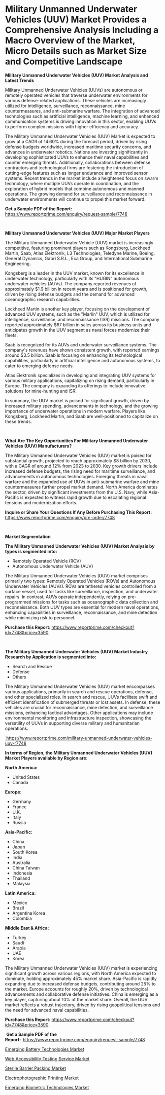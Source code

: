 <p><h1>Military Unmanned Underwater Vehicles (UUV) Market Provides a Comprehensive Analysis Including a Macro Overview of the Market, Micro Details such as Market Size and Competitive Landscape</h1></p><p><strong>Military Unmanned Underwater Vehicles (UUV) Market Analysis and Latest Trends</strong></p>
<p><p>Military Unmanned Underwater Vehicles (UUVs) are autonomous or remotely operated vehicles that traverse underwater environments for various defense-related applications. These vehicles are increasingly utilized for intelligence, surveillance, reconnaissance, mine countermeasures, and anti-submarine warfare. The integration of advanced technologies such as artificial intelligence, machine learning, and enhanced communication systems is driving innovation in this sector, enabling UUVs to perform complex missions with higher efficiency and accuracy.</p><p>The Military Unmanned Underwater Vehicles (UUV) Market is expected to grow at a CAGR of 14.60% during the forecast period, driven by rising defense budgets worldwide, increased maritime security concerns, and advances in underwater robotics. Nations are investing significantly in developing sophisticated UUVs to enhance their naval capabilities and counter emerging threats. Additionally, collaborations between defense contractors and technological firms are fostering the introduction of cutting-edge features such as longer endurance and improved sensor systems. Recent trends in the market include a heightened focus on swarm technology, where multiple UUVs operate in coordination, and the exploration of hybrid models that combine autonomous and manned operations. The growing demand for surveillance and reconnaissance in underwater environments will continue to propel this market forward.</p></p>
<p><strong>Get a Sample PDF of the Report:&nbsp;</strong> <a href="https://www.reportprime.com/enquiry/request-sample/7748?utm_campaign=100&utm_medium=2&utm_source=Github&utm_content=ia&utm_term=28112024&utm_id=military-unmanned-underwater-vehicles-uuv">https://www.reportprime.com/enquiry/request-sample/7748</a></p>
<p>&nbsp;</p>
<p><strong>Military Unmanned Underwater Vehicles (UUV) Major Market Players</strong></p>
<p><p>The Military Unmanned Underwater Vehicle (UUV) market is increasingly competitive, featuring prominent players such as Kongsberg, Lockheed Martin, Saab, Atlas Elektronik, L3 Technologies, Teledyne Marine, Boeing, General Dynamics, Gabri S.R.L., Eca Group, and International Submarine Engineering. </p><p>Kongsberg is a leader in the UUV market, known for its excellence in underwater technology, particularly with its "HUGIN" autonomous underwater vehicles (AUVs). The company reported revenues of approximately $1.9 billion in recent years and is positioned for growth, driven by rising defense budgets and the demand for advanced oceanographic research capabilities.</p><p>Lockheed Martin is another key player, focusing on the development of advanced UUV systems, such as the "Marlin" UUV, which is utilized for intelligence, surveillance, and reconnaissance (ISR) missions. The company reported approximately $67 billion in sales across its business units and anticipates growth in the UUV segment as naval forces modernize their fleets.</p><p>Saab is recognized for its AUVs and underwater surveillance systems. The company's revenues have shown consistent growth, with reported earnings around $3.5 billion. Saab is focusing on enhancing its technological capabilities, particularly in artificial intelligence and autonomous systems, to cater to emerging defense needs.</p><p>Atlas Elektronik specializes in developing and integrating UUV systems for various military applications, capitalizing on rising demand, particularly in Europe. The company is expanding its offerings to include innovative solutions for mine-hunting and ISR.</p><p>In summary, the UUV market is poised for significant growth, driven by increased military spending, advancements in technology, and the growing importance of underwater operations in modern warfare. Players like Kongsberg, Lockheed Martin, and Saab are well-positioned to capitalize on these trends.</p></p>
<p>&nbsp;</p>
<p><strong>What Are The Key Opportunities For Military Unmanned Underwater Vehicles (UUV) Manufacturers?</strong></p>
<p><p>The Military Unmanned Underwater Vehicles (UUV) market is poised for substantial growth, projected to reach approximately $8 billion by 2030, with a CAGR of around 12% from 2023 to 2030. Key growth drivers include increased defense budgets, the rising need for maritime surveillance, and advancements in autonomous technologies. Emerging threats in naval warfare and the expanded use of UUVs in anti-submarine warfare and mine countermeasures further propel market demand. North America dominates the sector, driven by significant investments from the U.S. Navy, while Asia-Pacific is expected to witness rapid growth due to escalating regional tensions and modernization efforts.</p></p>
<p><strong>Inquire or Share Your Questions If Any Before Purchasing This Report:</strong> <a href="https://www.reportprime.com/enquiry/pre-order/7748?utm_campaign=100&utm_medium=2&utm_source=Github&utm_content=ia&utm_term=28112024&utm_id=military-unmanned-underwater-vehicles-uuv">https://www.reportprime.com/enquiry/pre-order/7748</a></p>
<p>&nbsp;</p>
<p><strong>Market Segmentation</strong></p>
<p><strong>The Military Unmanned Underwater Vehicles (UUV) Market Analysis by types is segmented into:</strong></p>
<p><ul><li>Remotely Operated Vehicle (ROV)</li><li>Autonomous Underwater Vehicle (AUV)</li></ul></p>
<p><p>The Military Unmanned Underwater Vehicles (UUV) market comprises primarily two types: Remotely Operated Vehicles (ROVs) and Autonomous Underwater Vehicles (AUVs). ROVs are tethered vehicles controlled from a surface vessel, used for tasks like surveillance, inspection, and underwater repairs. In contrast, AUVs operate independently, relying on pre-programmed missions for tasks such as oceanographic data collection and reconnaissance. Both UUV types are essential for modern naval operations, enhancing capabilities in surveillance, reconnaissance, and mine detection while minimizing risk to personnel.</p></p>
<p><strong>Purchase this Report:&nbsp;</strong><a href="https://www.reportprime.com/checkout?id=7748&price=3590&utm_campaign=100&utm_medium=2&utm_source=Github&utm_content=ia&utm_term=28112024&utm_id=military-unmanned-underwater-vehicles-uuv">https://www.reportprime.com/checkout?id=7748&price=3590</a></p>
<p>&nbsp;</p>
<p><strong>The Military Unmanned Underwater Vehicles (UUV) Market Industry Research by Application is segmented into:</strong></p>
<p><ul><li>Search and Rescue</li><li>Defense</li><li>Others</li></ul></p>
<p><p>The Military Unmanned Underwater Vehicles (UUV) market encompasses various applications, primarily in search and rescue operations, defense, and other specialized roles. In search and rescue, UUVs facilitate swift and efficient identification of submerged threats or lost assets. In defense, these vehicles are crucial for reconnaissance, mine detection, and surveillance missions, enhancing tactical advantages. Other applications may include environmental monitoring and infrastructure inspection, showcasing the versatility of UUVs in supporting diverse military and humanitarian operations.</p></p>
<p><a href="https://www.reportprime.com/military-unmanned-underwater-vehicles-uuv-r7748?utm_campaign=100&utm_medium=2&utm_source=Github&utm_content=ia&utm_term=28112024&utm_id=military-unmanned-underwater-vehicles-uuv">&nbsp;https://www.reportprime.com/military-unmanned-underwater-vehicles-uuv-r7748</a></p>
<p><strong>In terms of Region, the Military Unmanned Underwater Vehicles (UUV) Market Players available by Region are:</strong></p>
<p>
    <p> <strong> North America: </strong>
        <ul>
            <li>United States</li>
            <li>Canada</li>
        </ul>
        </p> 
    <p> <strong> Europe: </strong>
        <ul>
            <li>Germany</li>
            <li>France</li>
            <li>U.K.</li>
            <li>Italy</li>
            <li>Russia</li>
        </ul>
        </p> 
    <p> <strong> Asia-Pacific: </strong>
        <ul>
            <li>China</li>
            <li>Japan</li>
            <li>South Korea</li>
            <li>India</li>
            <li>Australia</li>
            <li>China Taiwan</li>
            <li>Indonesia</li>
            <li>Thailand</li>
            <li>Malaysia</li>
        </ul>
        </p> 
    <p> <strong> Latin America: </strong>
        <ul>
            <li>Mexico</li>
            <li>Brazil</li>
            <li>Argentina Korea</li>
            <li>Colombia</li>
        </ul>
        </p> 
    <p> <strong> Middle East & Africa: </strong>
        <ul>
            <li>Turkey</li>
            <li>Saudi</li>
            <li>Arabia</li>
            <li>UAE</li>
            <li>Korea</li>
        </ul>
    </p>
    </p>
<p><p>The Military Unmanned Underwater Vehicles (UUV) market is experiencing significant growth across various regions, with North America expected to dominate, holding approximately 45% market share. Asia-Pacific is rapidly expanding due to increased defense budgets, contributing around 25% to the market. Europe accounts for roughly 20%, driven by technological advancements and collaborative defense initiatives. China is emerging as a key player, capturing about 10% of the market share. Overall, the UUV market reflects a robust trajectory, driven by rising geopolitical tensions and the need for advanced naval capabilities.</p></p>
<p><strong>Purchase this Report: </strong><a href="https://www.reportprime.com/checkout?id=7748&price=3590&utm_campaign=100&utm_medium=2&utm_source=Github&utm_content=ia&utm_term=28112024&utm_id=military-unmanned-underwater-vehicles-uuv">https://www.reportprime.com/checkout?id=7748&price=3590</a></p>
<p>&nbsp;<strong>Get a Sample PDF of the Report:&nbsp;&nbsp;</strong><a href="https://www.reportprime.com/enquiry/request-sample/7748?utm_campaign=100&utm_medium=2&utm_source=Github&utm_content=ia&utm_term=28112024&utm_id=military-unmanned-underwater-vehicles-uuv">https://www.reportprime.com/enquiry/request-sample/7748</a></p>
<p><strong></strong></p>
<p><p><a href="https://www.linkedin.com/pulse/emerging-battery-technologies-market-overview-global-trends-ctone?utm_campaign=100&utm_medium=2&utm_source=Github&utm_content=ia&utm_term=28112024&utm_id=military-unmanned-underwater-vehicles-uuv">Emerging Battery Technologies Market</a></p><p><a href="https://issuu.com/reportprime-2/docs/web-accessibility-testing-service-m_248f98478ca6ac?utm_campaign=100&utm_medium=2&utm_source=Github&utm_content=ia&utm_term=28112024&utm_id=military-unmanned-underwater-vehicles-uuv">Web Accessibility Testing Service Market</a></p><p><a href="https://issuu.com/reportprime-2/docs/sterile-barrier-packing-market-size_95545859336a0d?utm_campaign=100&utm_medium=2&utm_source=Github&utm_content=ia&utm_term=28112024&utm_id=military-unmanned-underwater-vehicles-uuv">Sterile Barrier Packing Market</a></p><p><a href="https://www.linkedin.com/pulse/sustainability-trends-electrophotographic-printing-industry-75xwe?utm_campaign=100&utm_medium=2&utm_source=Github&utm_content=ia&utm_term=28112024&utm_id=military-unmanned-underwater-vehicles-uuv">Electrophotographic Printing Market</a></p><p><a href="https://www.linkedin.com/pulse/emerging-biometric-technologies-market-size-expanding-cagr-99-ioebe?utm_campaign=100&utm_medium=2&utm_source=Github&utm_content=ia&utm_term=28112024&utm_id=military-unmanned-underwater-vehicles-uuv">Emerging Biometric Technologies Market</a></p></p>